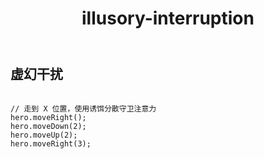 ﻿---
layout: default
title: illusory-interruption
---
## 虚幻干扰
```

// 走到 X 位置，使用诱饵分散守卫注意力
hero.moveRight();
hero.moveDown(2);
hero.moveUp(2);
hero.moveRight(3);

```
